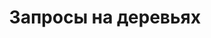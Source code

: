 <!-- {#title ​Запросы на деревьях} -->
<!-- toc[A,B,C,D,E,F,G,H,I,J,K,L] -->

<h1 align="center">Запросы на деревьях</h1>

